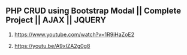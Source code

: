 ## PHP CRUD using Bootstrap Modal || Complete Project || AJAX || JQUERY

1. <https://www.youtube.com/watch?v=1R9iHaZoE2>

2. <https://youtu.be/A9xIZA2g0g8>
